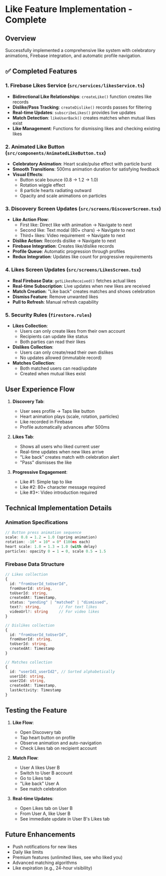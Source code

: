 # Like Feature Implementation - Complete

## Overview
Successfully implemented a comprehensive like system with celebratory animations, Firebase integration, and automatic profile navigation.

## ✅ Completed Features

### 1. **Firebase Likes Service** (`src/services/likesService.ts`)
- **Bidirectional Like Relationships**: `createLike()` function creates like records
- **Dislike/Pass Tracking**: `createDislike()` records passes for filtering
- **Real-time Updates**: `subscribeLikes()` provides live updates
- **Match Detection**: `likeUserBack()` creates matches when mutual likes exist
- **Like Management**: Functions for dismissing likes and checking existing likes

### 2. **Animated Like Button** (`src/components/AnimatedLikeButton.tsx`)
- **Celebratory Animation**: Heart scale/pulse effect with particle burst
- **Smooth Transitions**: 500ms animation duration for satisfying feedback
- **Visual Effects**:
  - Button scale bounce (0.8 → 1.2 → 1.0)
  - Rotation wiggle effect
  - 8 particle hearts radiating outward
  - Opacity and scale animations on particles

### 3. **Discovery Screen Updates** (`src/screens/DiscoverScreen.tsx`)
- **Like Action Flow**:
  - First like: Direct like with animation → Navigate to next
  - Second like: Text modal (80+ chars) → Navigate to next
  - Third+ likes: Video requirement → Navigate to next
- **Dislike Action**: Records dislike → Navigate to next
- **Firebase Integration**: Creates like/dislike records
- **Profile Queue**: Automatic progression through profiles
- **Redux Integration**: Updates like count for progressive requirements

### 4. **Likes Screen Updates** (`src/screens/LikesScreen.tsx`)
- **Real Firebase Data**: `getLikesReceived()` fetches actual likes
- **Real-time Subscription**: Live updates when new likes are received
- **Match Creation**: "Like back" creates matches and shows celebration
- **Dismiss Feature**: Remove unwanted likes
- **Pull to Refresh**: Manual refresh capability

### 5. **Security Rules** (`firestore.rules`)
- **Likes Collection**:
  - Users can only create likes from their own account
  - Recipients can update like status
  - Both parties can read their likes
- **Dislikes Collection**:
  - Users can only create/read their own dislikes
  - No updates allowed (immutable record)
- **Matches Collection**:
  - Both matched users can read/update
  - Created when mutual likes exist

## User Experience Flow

1. **Discovery Tab**:
   - User sees profile → Taps like button
   - Heart animation plays (scale, rotation, particles)
   - Like recorded in Firebase
   - Profile automatically advances after 500ms

2. **Likes Tab**:
   - Shows all users who liked current user
   - Real-time updates when new likes arrive
   - "Like back" creates match with celebration alert
   - "Pass" dismisses the like

3. **Progressive Engagement**:
   - Like #1: Simple tap to like
   - Like #2: 80+ character message required
   - Like #3+: Video introduction required

## Technical Implementation Details

### Animation Specifications
```typescript
// Button press animation sequence
scale: 0.8 → 1.2 → 1.0 (spring animation)
rotation: -10° → 10° → 0° (100ms each)
heart scale: 1.0 → 1.3 → 1.0 (with delay)
particles: opacity 0 → 1 → 0, scale 0.5 → 1.5
```

### Firebase Data Structure
```typescript
// Likes collection
{
  id: "fromUserId_toUserId",
  fromUserId: string,
  toUserId: string,
  createdAt: Timestamp,
  status: "pending" | "matched" | "dismissed",
  text?: string,        // For text likes
  videoUrl?: string     // For video likes
}

// Dislikes collection
{
  id: "fromUserId_toUserId",
  fromUserId: string,
  toUserId: string,
  createdAt: Timestamp
}

// Matches collection
{
  id: "userId1_userId2", // Sorted alphabetically
  user1Id: string,
  user2Id: string,
  createdAt: Timestamp,
  lastActivity: Timestamp
}
```

## Testing the Feature

1. **Like Flow**:
   - Open Discovery tab
   - Tap heart button on profile
   - Observe animation and auto-navigation
   - Check Likes tab on recipient account

2. **Match Flow**:
   - User A likes User B
   - Switch to User B account
   - Go to Likes tab
   - "Like back" User A
   - See match celebration

3. **Real-time Updates**:
   - Open Likes tab on User B
   - From User A, like User B
   - See immediate update in User B's Likes tab

## Future Enhancements
- Push notifications for new likes
- Daily like limits
- Premium features (unlimited likes, see who liked you)
- Advanced matching algorithms
- Like expiration (e.g., 24-hour visibility)